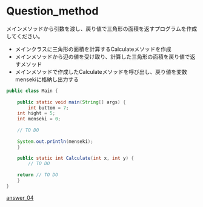   
# Question_method

メインメソッドから引数を渡し、戻り値で三角形の面積を返すプログラムを作成してください。

 - メインクラスに三角形の面積を計算するCalculateメソッドを作成
 - メインメソッドから辺の値を受け取り、計算した三角形の面積を戻り値で返すメソッド
 - メインメソッドで作成したCalculateメソッドを呼び出し、戻り値を変数mensekiに格納し出力する

```java
public class Main {
 
    public static void main(String[] args) {
        int buttom = 7;
	int hight = 5;
	int menseki = 0;
	
	// TO DO
	
	System.out.println(menseki);
    }

    public static int Calculate(int x, int y) {
        // TO DO
	
	return // TO DO
    }
}
```

[answer_04](https://github.com/ktsuru-cw/Java_training/blob/master/Answer/answer_04.md)
